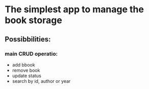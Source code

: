 # The simplest app to manage the book storage

## Possibbilities:
### main CRUD operatio:
- add bbook
- remove book
- update status
- search by id, author or year 

